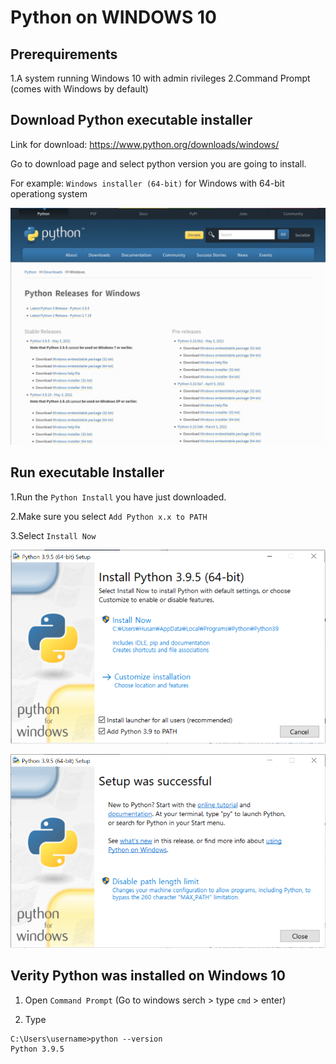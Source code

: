 # Python on WINDOWS 10

## Prerequirements
1.A system running Windows 10 with admin rivileges
2.Command Prompt (comes with Windows by default)

## Download Python executable installer
Link for download: https://www.python.org/downloads/windows/

Go to download page and select python version you are going to install.

For example: `Windows installer (64-bit)` for Windows with 64-bit operationg system

![alt text](https://github.com/martianvenusian/installations/blob/master/Python/python_download_01.png?raw=true)

## Run executable Installer

1.Run the `Python Install` you have just downloaded.

2.Make sure you select `Add Python x.x to PATH`

3.Select `Install Now`

![alt text](https://github.com/martianvenusian/installations/blob/master/Python/python_install_01.PNG?raw=true)

![alt text](https://github.com/martianvenusian/installations/blob/master/Python/python_install_02.PNG?raw=true)


## Verity Python was installed on Windows 10
1. Open `Command Prompt` (Go to windows serch > type `cmd` > enter)

2. Type 
```
C:\Users\username>python --version
Python 3.9.5
```